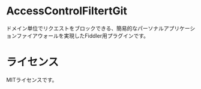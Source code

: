 # AccessControlFiltertGit
ドメイン単位でリクエストをブロックできる、簡易的なパーソナルアプリケーションファイアウォールを実現したFiddler用プラグインです。

# ライセンス
MITライセンスです。
